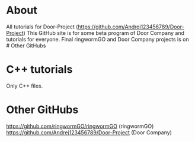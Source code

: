 # About
All tutorials for Door-Project (https://github.com/Andrej123456789/Door-Project)
This GitHub site is for some beta program of Door Company and tutorials for everyone.
Final ringwormGO and Door Company projects is on # Other GitHubs

# C++ tutorials
Only C++ files.

# Other GitHubs
https://github.com/ringwormGO/ringwormGO (ringwormGO)
https://github.com/Andrej123456789/Door-Project (Door Company)
